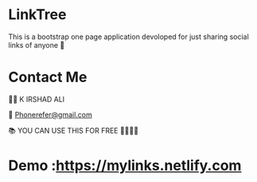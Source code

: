 # LinkTree
 This is a bootstrap one page application devoloped for just sharing social links of anyone 🙂
 
 
 # Contact Me
 
 🙋‍♂️ K IRSHAD ALI </br>
 
 📧 Phonerefer@gmail.com
 
 📚 YOU CAN USE THIS FOR FREE  🎊🎉🎉🎊
 
 # Demo :<span>https://mylinks.netlify.com</span>
 
